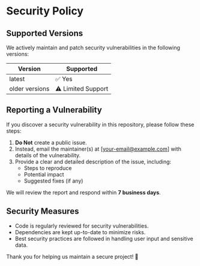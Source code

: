 # Security Policy

## Supported Versions

We actively maintain and patch security vulnerabilities in the following versions:

| Version | Supported |
|---------|-----------|
| latest  | ✅ Yes |
| older versions | ⚠️ Limited Support |

## Reporting a Vulnerability

If you discover a security vulnerability in this repository, please follow these steps:

1. **Do Not** create a public issue.  
2. Instead, email the maintainer(s) at [your-email@example.com] with details of the vulnerability.  
3. Provide a clear and detailed description of the issue, including:
   - Steps to reproduce
   - Potential impact
   - Suggested fixes (if any)

We will review the report and respond within **7 business days**.

## Security Measures

- Code is regularly reviewed for security vulnerabilities.
- Dependencies are kept up-to-date to minimize risks.
- Best security practices are followed in handling user input and sensitive data.

Thank you for helping us maintain a secure project! 🙌

